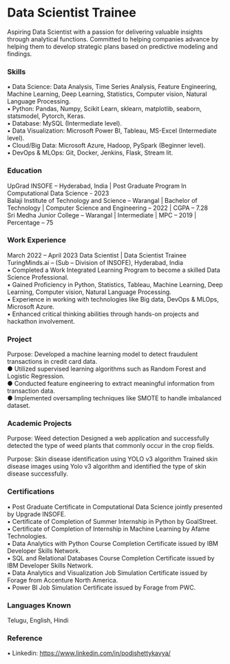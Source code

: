 # Data Scientist Trainee
Aspiring Data Scientist with a passion for delivering valuable insights through analytical functions. Committed to helping companies advance by helping them to develop strategic plans based on predictive modeling and findings.

### Skills
▪ Data Science: Data Analysis, Time Series Analysis, Feature Engineering, Machine Learning, Deep Learning, Statistics, Computer vision, Natural Language Processing.                                                                                                                                    
▪ Python: Pandas, Numpy, Scikit Learn, sklearn, matplotlib, seaborn, statsmodel, Pytorch, Keras.                                                                                                                   
▪ Database: MySQL (Intermediate level).                                                                                                                                                                              
▪ Data Visualization: Microsoft Power BI, Tableau, MS-Excel (Intermediate level).                                                                                                                                    
▪ Cloud/Big Data: Microsoft Azure, Hadoop, PySpark (Beginner level).                                                                                                                                                 
▪ DevOps & MLOps: Git, Docker, Jenkins, Flask, Stream lit.                                                                                                                                                           

### Education
UpGrad INSOFE – Hyderabad, India | Post Graduate Program In Computational Data Science - 2023                                                                                                                        
Balaji Institute of Technology and Science – Warangal | Bachelor of Technology | Computer Science and Engineering – 2022 | CGPA – 7.28                                                                               
Sri Medha Junior College – Warangal | Intermediate | MPC – 2019 | Percentage – 75                                                                                                                                    

### Work Experience
March 2022 – April 2023
Data Scientist | Data Scientist Trainee                                                                                                                                                                              
TuringMinds.ai – (Sub – Division of INSOFE), Hyderabad, India                                                                                                                                                        
▪ Completed a Work Integrated Learning Program to become a skilled Data Science Professional.                                                                                                                        
▪ Gained Proficiency in Python, Statistics, Tableau, Machine Learning, Deep Learning, Computer vision, Natural Language Processing.                                                                                  
▪ Experience in working with technologies like Big data, DevOps & MLOps, Microsoft Azure.                                                                                                                            
▪ Enhanced critical thinking abilities through hands-on projects and hackathon involvement.                                                                                                                          

### Project 
Purpose: Developed a machine learning model to detect fraudulent transactions in credit card data.                                                                                                                   
● Utilized supervised learning algorithms such as Random Forest and Logistic Regression.                                                                                                                             
● Conducted feature engineering to extract meaningful information from transaction data.                                                                                                                             
● Implemented oversampling techniques like SMOTE to handle imbalanced dataset.

### Academic Projects
Purpose: Weed detection
Designed a web application and successfully detected the type of weed plants that commonly
occur in the crop fields.

Purpose: Skin disease identification using YOLO v3 algorithm
Trained skin disease images using Yolo v3 algorithm and identified the type of skin disease successfully.

### Certifications
▪ Post Graduate Certificate in Computational Data Science jointly presented by Upgrade INSOFE.                                                                                                                       
▪ Certificate of Completion of Summer Internship in Python by GoalStreet.                                                                                                                                            
▪ Certificate of Completion of Internship in Machine Learning by Afame Technologies.                                                                                                                                 
▪ Data Analytics with Python Course Completion Certificate issued by IBM Developer Skills Network.                                                                                                                   
▪ SQL and Relational Databases Course Completion Certificate issued by IBM Developer Skills Network.                                                                                                                 
▪ Data Analytics and Visualization Job Simulation Certificate issued by Forage from Accenture North America.                                                                                                         
▪ Power BI Job Simulation Certificate issued by Forage from PWC.                                                                                                                                                     

### Languages Known
Telugu, English, Hindi

### Reference
▪ Linkedin: https://www.linkedin.com/in/podishettykavya/
